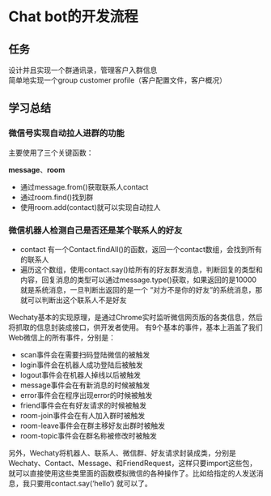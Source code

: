 # Chat bot的开发流程 #

## 任务 ##
设计并且实现一个群通讯录，管理客户入群信息  
简单地实现一个group customer profile（客户配置文件，客户概况）

## 学习总结 ##
### 微信号实现自动拉人进群的功能 ###
主要使用了三个关键函数：  

**message**、**room**  

* 通过message.from()获取联系人contact  
* 通过room.find()找到群  
* 使用room.add(contact)就可以实现自动拉人  

### 微信机器人检测自己是否还是某个联系人的好友 ###
* contact 有一个Contact.findAll()的函数，返回一个contact数组，会找到所有的联系人  
* 遍历这个数组，使用contact.say()给所有的好友群发消息，判断回复的类型和内容，回复消息的类型可以通过message.type()获取，如果返回的是10000就是系统消息，一旦判断出返回的是一个 “对方不是你的好友”的系统消息，那就可以判断出这个联系人不是好友

Wechaty基本的实现原理，是通过Chrome实时监听微信网页版的各类信息，然后将抓取的信息封装成接口，供开发者使用。 有9个基本的事件，基本上涵盖了我们Web微信上的所有事件，分别是：  

* scan事件会在需要扫码登陆微信的被触发
* login事件会在机器人成功登陆后被触发  
* logout事件会在机器人掉线以后被触发    
* message事件会在有新消息的时候被触发  
* error事件会在程序出现error的时候被触发  
* friend事件会在有好友请求的时候被触发  
* room-join事件会在有人加入群时被触发  
* room-leave事件会在群主移好友出群时被触发  
* room-topic事件会在群名称被修改时被触发

另外，Wechaty将机器人、联系人、微信群、好友请求封装成类，分别是Wechaty、Contact、Message、和FriendRequest，这样只要import这些包，就可以直接使用这些类里面的函数模拟微信的各种操作了。比如给指定的人发送消息，我只要用contact.say(‘hello’) 就可以了。